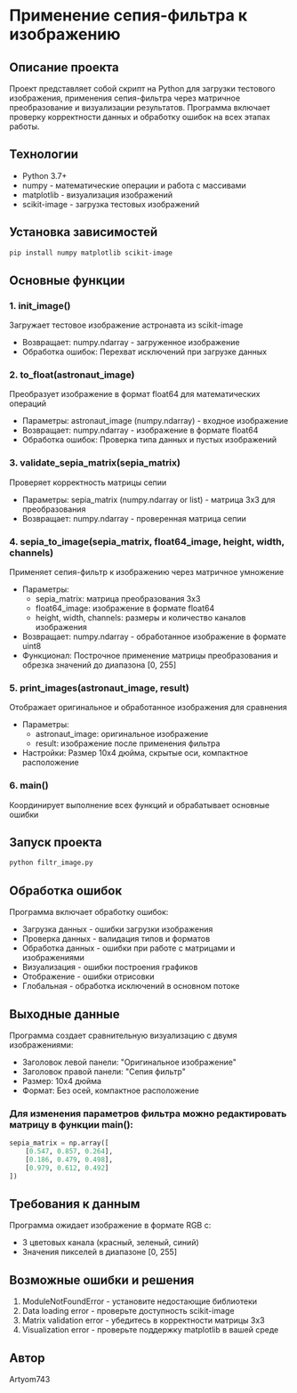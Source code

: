 # **Применение сепия-фильтра к изображению**  
## Описание проекта  
Проект представляет собой скрипт на Python для загрузки тестового изображения, применения сепия-фильтра через матричное преобразование и визуализации результатов. Программа включает проверку корректности данных и обработку ошибок на всех этапах работы.  
## Технологии  
- Python 3.7+  
- numpy - математические операции и работа с массивами  
- matplotlib - визуализация изображений  
- scikit-image - загрузка тестовых изображений  
## Установка зависимостей  
```bash  
pip install numpy matplotlib scikit-image  
```  
## Основные функции  
### 1. init_image()  
Загружает тестовое изображение астронавта из scikit-image  
* Возвращает: numpy.ndarray - загруженное изображение  
* Обработка ошибок: Перехват исключений при загрузке данных  
### 2. to_float(astronaut_image)  
Преобразует изображение в формат float64 для математических операций  
* Параметры: astronaut_image (numpy.ndarray) - входное изображение  
* Возвращает: numpy.ndarray - изображение в формате float64  
* Обработка ошибок: Проверка типа данных и пустых изображений   
### 3. validate_sepia_matrix(sepia_matrix)   
Проверяет корректность матрицы сепии  
* Параметры: sepia_matrix (numpy.ndarray or list) - матрица 3x3 для преобразования  
* Возвращает: numpy.ndarray - проверенная матрица сепии  
### 4. sepia_to_image(sepia_matrix, float64_image, height, width, channels)  
Применяет сепия-фильтр к изображению через матричное умножение  
* Параметры:  
     * sepia_matrix: матрица преобразования 3x3  
     * float64_image: изображение в формате float64  
     * height, width, channels: размеры и количество каналов изображения  
* Возвращает: numpy.ndarray - обработанное изображение в формате uint8  
* Функционал: Построчное применение матрицы преобразования и обрезка значений до диапазона [0, 255]  
### 5. print_images(astronaut_image, result)  
Отображает оригинальное и обработанное изображения для сравнения
* Параметры:  
     * astronaut_image: оригинальное изображение  
     * result: изображение после применения фильтра  
* Настройки: Размер 10x4 дюйма, скрытые оси, компактное расположение  
### 6. main()  
Координирует выполнение всех функций и обрабатывает основные ошибки  
## Запуск проекта
```bash  
python filtr_image.py
```  
## Обработка ошибок  
Программа включает обработку ошибок:  
* Загрузка данных - ошибки загрузки изображения  
* Проверка данных - валидация типов и форматов  
* Обработка данных - ошибки при работе с матрицами и изображениями  
* Визуализация - ошибки построения графиков  
* Отображение - ошибки отрисовки  
* Глобальная - обработка исключений в основном потоке    
## Выходные данные  
Программа создает сравнительную визуализацию с двумя изображениями:  
* Заголовок левой панели: "Оригинальное изображение"  
* Заголовок правой панели: "Сепия фильтр"  
* Размер: 10x4 дюйма  
* Формат: Без осей, компактное расположение  
### Для изменения параметров фильтра можно редактировать матрицу в функции main():  
```python  
sepia_matrix = np.array([  
    [0.547, 0.857, 0.264],  
    [0.186, 0.479, 0.498],  
    [0.979, 0.612, 0.492]  
])  
```  
## Требования к данным  
Программа ожидает изображение в формате RGB с:  
* 3 цветовых канала (красный, зеленый, синий)  
* Значения пикселей в диапазоне [0, 255]    
## Возможные ошибки и решения  
1. ModuleNotFoundError - установите недостающие библиотеки  
2. Data loading error - проверьте доступность scikit-image  
3. Matrix validation error - убедитесь в корректности матрицы 3x3  
4. Visualization error - проверьте поддержку matplotlib в вашей среде    
## Автор  
Artyom743  
